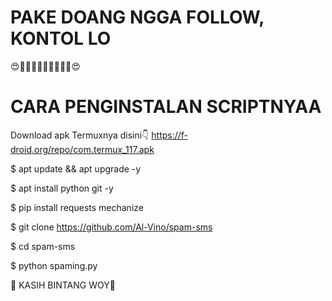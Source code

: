 # PAKE DOANG NGGA FOLLOW, KONTOL LO

😍🌟🌟🌟🌟🌟🌟🌟🌟🌟😍

# CARA PENGINSTALAN SCRIPTNYAA
 
 Download apk Termuxnya disini👇
https://f-droid.org/repo/com.termux_117.apk

$ apt update && apt upgrade -y

$ apt install python git -y

$ pip install requests mechanize

$ git clone https://github.com/Al-Vino/spam-sms

$ cd spam-sms

$ python spaming.py

🌟 KASIH BINTANG WOY🌟
